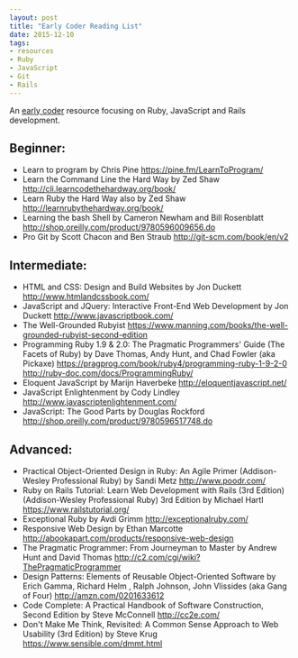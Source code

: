 ```yaml
---
layout: post
title: "Early Coder Reading List"
date: 2015-12-10
tags: 
- resources
- Ruby
- JavaScript
- Git
- Rails
---
```

An [early coder](http://zedshaw.com/2015/06/16/early-vs-beginning-coders/) resource focusing on Ruby, JavaScript and Rails development.

## Beginner:

* Learn to program by Chris Pine
https://pine.fm/LearnToProgram/
* Learn the Command Line the Hard Way by Zed Shaw 
http://cli.learncodethehardway.org/book/
* Learn Ruby the Hard Way also by Zed Shaw
http://learnrubythehardway.org/book/
* Learning the bash Shell by Cameron Newham and Bill Rosenblatt
http://shop.oreilly.com/product/9780596009656.do
* Pro Git by Scott Chacon and Ben Straub 
http://git-scm.com/book/en/v2

## Intermediate:

* HTML and CSS: Design and Build Websites by Jon Duckett
http://www.htmlandcssbook.com/ 
* JavaScript and JQuery: Interactive Front-End Web Development by Jon Duckett 
http://www.javascriptbook.com/
* The Well-Grounded Rubyist 
https://www.manning.com/books/the-well-grounded-rubyist-second-edition
* Programming Ruby 1.9 & 2.0: The Pragmatic Programmers' Guide (The Facets of Ruby) by Dave Thomas, Andy Hunt, and Chad Fowler 
(aka Pickaxe) https://pragprog.com/book/ruby4/programming-ruby-1-9-2-0  
http://ruby-doc.com/docs/ProgrammingRuby/
* Eloquent JavaScript by Marijn Haverbeke
http://eloquentjavascript.net/
* JavaScript Enlightenment  by Cody Lindley
http://www.javascriptenlightenment.com/
* JavaScript: The Good Parts by Douglas Rockford
http://shop.oreilly.com/product/9780596517748.do

## Advanced:

* Practical Object-Oriented Design in Ruby: An Agile Primer (Addison-Wesley Professional Ruby) by Sandi Metz
http://www.poodr.com/
* Ruby on Rails Tutorial: Learn Web Development with Rails (3rd Edition) (Addison-Wesley Professional Ruby) 3rd Edition by Michael Hartl
https://www.railstutorial.org/
* Exceptional Ruby by Avdi Grimm
http://exceptionalruby.com/
* Responsive Web Design by Ethan Marcotte
http://abookapart.com/products/responsive-web-design
* The Pragmatic Programmer: From Journeyman to Master by Andrew Hunt and David Thomas
http://c2.com/cgi/wiki?ThePragmaticProgrammer
* Design Patterns: Elements of Reusable Object-Oriente​d Software by Erich Gamma, Richard Helm , Ralph Johnson, John Vlissides (aka Gang of Four)
http://amzn.com/0201633612
* Code Complete: A Practical Handbook of Software Construction, Second Edition by Steve McConnell
http://cc2e.com/
* Don't Make Me Think, Revisited: A Common Sense Approach to Web Usability (3rd Edition) by Steve Krug 
https://www.sensible.com/dmmt.html
